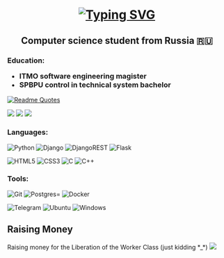 <h1 align="center">
  <a href="https://git.io/typing-svg"><img src="https://readme-typing-svg.herokuapp.com?font=Fira+Code&pause=1000&color=851FF7&center=true&vCenter=true&width=435&lines=Hi+there%2C+I'm+Vitaliy+Kiryushin+%F0%9F%94%AD" alt="Typing SVG" /></a>
</h1>
<h2 align="center">Computer science student from Russia 🇷🇺</h2>
<h3>
  Education: 
  <ul>
    <li>ITMO software engineering magister</li>
    <li>SPBPU control in technical system bachelor</li>
  </ul>
</h3>
  
[![Readme Quotes](https://quotes-github-readme.vercel.app/api?type=horizontal&theme=monokai&quote=You%20don't%20hate%20mondays,%20you%20hate%20Capitalism&author=Slavoj%20Zizek)](https://github.com/piyushsuthar/github-readme-quotes)

![](https://github-profile-summary-cards.vercel.app/api/cards/stats?username=Wittelsbach-Konig&theme=monokai) ![](https://github-profile-summary-cards.vercel.app/api/cards/repos-per-language?username=Wittelsbach-Konig&theme=monokai)
![](https://github-profile-summary-cards.vercel.app/api/cards/profile-details?username=Wittelsbach-Konig&theme=monokai)

<h3>Languages: </h3>

![Python](https://img.shields.io/badge/python-3670A0?style=for-the-badge&logo=python&logoColor=ffdd54)
![Django](https://img.shields.io/badge/django-%23092E20.svg?style=for-the-badge&logo=django&logoColor=white)
![DjangoREST](https://img.shields.io/badge/DJANGO-REST-ff1709?style=for-the-badge&logo=django&logoColor=white&color=ff1709&labelColor=gray)
![Flask](https://img.shields.io/badge/flask-%23000.svg?style=for-the-badge&logo=flask&logoColor=white)

![HTML5](https://img.shields.io/badge/html5-%23E34F26.svg?style=for-the-badge&logo=html5&logoColor=white)
![CSS3](https://img.shields.io/badge/css3-%231572B6.svg?style=for-the-badge&logo=css3&logoColor=white)
![C](https://img.shields.io/badge/c-%2300599C.svg?style=for-the-badge&logo=c&logoColor=white)
![C++](https://img.shields.io/badge/c++-%2300599C.svg?style=for-the-badge&logo=c%2B%2B&logoColor=white)
<h3>Tools: </h3>

![Git](https://img.shields.io/badge/git-%23F05033.svg?style=for-the-badge&logo=git&logoColor=white)
![Postgres](https://img.shields.io/badge/postgres-%23316192.svg?style=for-the-badge&logo=postgresql&logoColor=white)=
![Docker](https://img.shields.io/badge/docker-%230db7ed.svg?style=for-the-badge&logo=docker&logoColor=white)

![Telegram](https://img.shields.io/badge/Telegram-2CA5E0?style=for-the-badge&logo=telegram&logoColor=white)
![Ubuntu](https://img.shields.io/badge/Ubuntu-E95420?style=for-the-badge&logo=ubuntu&logoColor=white)
![Windows](https://img.shields.io/badge/Windows-0078D6?style=for-the-badge&logo=windows&logoColor=white)

<h2>Raising Money</h2>
Raising money for the Liberation of the Worker Class (just kidding *_*)

<img src="![95481177-business](https://github.com/Wittelsbach-Konig/Wittelsbach-Konig/assets/59288516/2710b7c8-63b9-4cc3-ae46-5b88d6e37dbd)"/>


